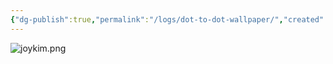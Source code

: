 ```yaml
---
{"dg-publish":true,"permalink":"/logs/dot-to-dot-wallpaper/","created":"2025-10-29","updated":"2025-10-29"}
---
```


![joykim.png](/img/user/joykim.png)

